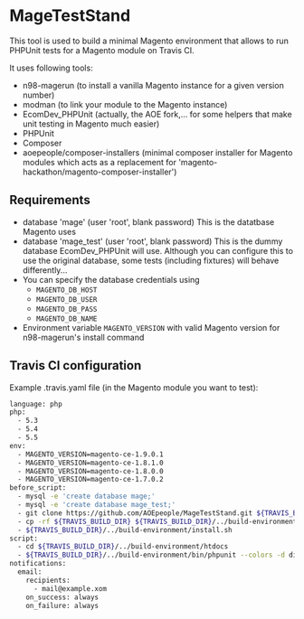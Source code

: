 # MageTestStand

This tool is used to build a minimal Magento environment that allows to run PHPUnit tests for a Magento module on Travis CI.

It uses following tools:
- n98-magerun (to install a vanilla Magento instance for a given version number)
- modman (to link your module to the Magento instance)
- EcomDev_PHPUnit (actually, the AOE fork,... for some helpers that make unit testing in Magento much easier)
- PHPUnit
- Composer
- aoepeople/composer-installers (minimal composer installer for Magento modules which acts as a replacement for 'magento-hackathon/magento-composer-installer')

## Requirements

- database 'mage' (user 'root', blank password) This is the datatbase Magento uses
- database 'mage_test' (user 'root', blank password) This is the dummy database EcomDev_PHPUnit will use. Although you can configure this to use the original database, some tests (including fixtures) will behave differently...
- You can specify the database credentials using
  - `MAGENTO_DB_HOST`
  - `MAGENTO_DB_USER`
  - `MAGENTO_DB_PASS`
  - `MAGENTO_DB_NAME`
- Environment variable `MAGENTO_VERSION` with valid Magento version for n98-magerun's install command

## Travis CI configuration

Example .travis.yaml file (in the Magento module you want to test):

```bash
language: php
php:
  - 5.3
  - 5.4
  - 5.5
env:
  - MAGENTO_VERSION=magento-ce-1.9.0.1
  - MAGENTO_VERSION=magento-ce-1.8.1.0
  - MAGENTO_VERSION=magento-ce-1.8.0.0
  - MAGENTO_VERSION=magento-ce-1.7.0.2
before_script:
  - mysql -e 'create database mage;'
  - mysql -e 'create database mage_test;'
  - git clone https://github.com/AOEpeople/MageTestStand.git ${TRAVIS_BUILD_DIR}/../build-environment
  - cp -rf ${TRAVIS_BUILD_DIR} ${TRAVIS_BUILD_DIR}/../build-environment/.modman/
  - ${TRAVIS_BUILD_DIR}/../build-environment/install.sh
script:
  - cd ${TRAVIS_BUILD_DIR}/../build-environment/htdocs
  - ${TRAVIS_BUILD_DIR}/../build-environment/bin/phpunit --colors -d display_errors=1
notifications:
  email:
    recipients:
      - mail@example.xom
    on_success: always
    on_failure: always
```

